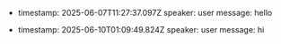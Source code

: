 
- timestamp: 2025-06-07T11:27:37.097Z
  speaker: user
  message: hello

- timestamp: 2025-06-10T01:09:49.824Z
  speaker: user
  message: hi

